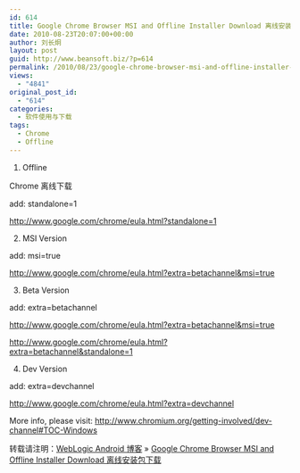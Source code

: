 ```yaml
---
id: 614
title: Google Chrome Browser MSI and Offline Installer Download 离线安装包下载
date: 2010-08-23T20:07:00+00:00
author: 刘长炯
layout: post
guid: http://www.beansoft.biz/?p=614
permalink: /2010/08/23/google-chrome-browser-msi-and-offline-installer-download/
views:
  - "4841"
original_post_id:
  - "614"
categories:
  - 软件使用与下载
tags:
  - Chrome
  - Offline
---
```

1. Offline

Chrome 离线下载

add: standalone=1

<http://www.google.com/chrome/eula.html?standalone=1>

2. MSI Version

add: msi=true

<http://www.google.com/chrome/eula.html?extra=betachannel&msi=true>

3. Beta Version

add: extra=betachannel

<http://www.google.com/chrome/eula.html?extra=betachannel&msi=true>

<http://www.google.com/chrome/eula.html?extra=betachannel&standalone=1>

4. Dev Version

add: extra=devchannel

<http://www.google.com/chrome/eula.html?extra=devchannel>

More info, please visit: <http://www.chromium.org/getting-involved/dev-channel#TOC-Windows>

转载请注明：[WebLogic Android 博客](http://www.beansoft.biz) &raquo; [Google Chrome Browser MSI and Offline Installer Download 离线安装包下载](http://www.beansoft.biz/2010/08/23/google-chrome-browser-msi-and-offline-installer-download/)
